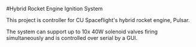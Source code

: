 #Hybrid Rocket Engine Ignition System

This project is controller for CU Spaceflight's hybrid rocket engine, Pulsar.

The system can support up to 10x 40W solenoid valves firing simultaneously and is controlled over serial by a GUI.